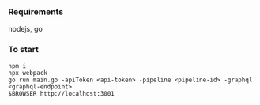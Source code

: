 ### Requirements

nodejs, go

### To start
```
npm i
npx webpack
go run main.go -apiToken <api-token> -pipeline <pipeline-id> -graphql <graphql-endpoint>
$BROWSER http://localhost:3001
```
